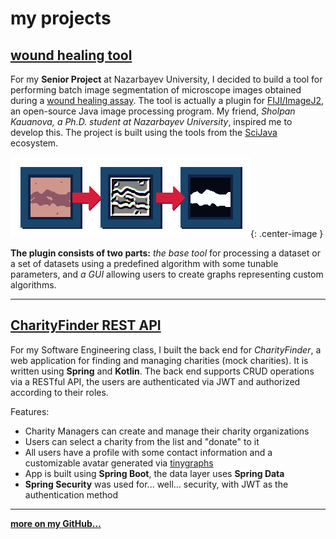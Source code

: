 
# my projects

## [wound healing tool](https://github.com/nurzhamanka/whiplugin)
For my **Senior Project** at Nazarbayev University, I decided to build a tool for performing batch image segmentation of microscope images obtained during a [wound healing assay](https://en.wikipedia.org/wiki/Wound_healing_assay). The tool is actually a plugin for [FIJI/ImageJ2](https://fiji.sc/), an open-source Java image processing program. My friend, *Sholpan Kauanova, a Ph.D. student at Nazarbayev University*, inspired me to develop this. The project is built using the tools from the [SciJava](https://scijava.org/) ecosystem.

![wound healing tool art](img/whi_art.png){: .center-image }

**The plugin consists of two parts:** *the base tool* for processing a dataset or a set of datasets using a predefined algorithm with some tunable parameters, and *a GUI* allowing users to create graphs representing custom algorithms.

---

## [CharityFinder REST API](https://github.com/nurzhamanka/charity-api)
For my Software Engineering class, I built the back end for *CharityFinder*, a web application for finding and managing charities (mock charities). It is written using **Spring** and **Kotlin**. The back end supports CRUD operations via a RESTful API, the users are authenticated via JWT and authorized according to their roles.

Features:
-   Charity Managers can create and manage their charity organizations
-   Users can select a charity from the list and "donate" to it
-   All users have a profile with some contact information and a customizable avatar generated via  [tinygraphs](https://www.tinygraphs.com/)
-   App is built using **Spring Boot**, the data layer uses **Spring Data**
-   **Spring Security** was used for... well... security, with JWT as the authentication method

---
[**more on my GitHub...**](https://github.com/nurzhamanka)
